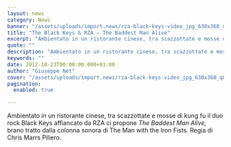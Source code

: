 ```yaml
---
layout: news
category: News
banner: "/assets/uploads/import.news/rza-black-keys-video_jpg_630x360_q85.jpg"
title: "The Black Keys & RZA – The Baddest Man Alive"
excerpt: "Ambientato in un ristorante cinese, tra scazzottate e mosse di kung fu il duo rock Black Keys affiancato da RZA ci propone The Baddest Man Alive, brano tratto dalla colonna sonora di The Man with the Iron Fists. Regia di Chris Marrs Piliero"
quote: ""
description: "Ambientato in un ristorante cinese, tra scazzottate e mosse di kung fu il duo rock Black Keys affiancato da RZA ci propone The Baddest Man Alive, brano tratto dalla colonna sonora di The Man with the Iron Fists. Regia di Chris Marrs Piliero"
keywords: ""
date: 2012-10-23T00:00:00.000+01:00
author: "Giuseppe Net"
cover: "/assets/uploads/import.news/rza-black-keys-video_jpg_630x360_q85.jpg"
pagination:
  enabled: true

---
```


Ambientato in un ristorante cinese, tra scazzottate e mosse di kung fu il duo rock Black Keys affiancato da RZA ci propone _The Baddest Man Alive,_ brano tratto dalla colonna sonora di The Man with the Iron Fists. Regia di Chris Marrs Piliero.